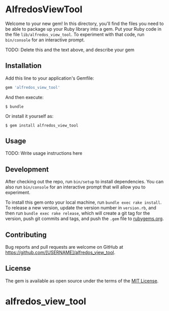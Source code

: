 # AlfredosViewTool

Welcome to your new gem! In this directory, you'll find the files you need to be able to package up your Ruby library into a gem. Put your Ruby code in the file `lib/alfredos_view_tool`. To experiment with that code, run `bin/console` for an interactive prompt.

TODO: Delete this and the text above, and describe your gem

## Installation

Add this line to your application's Gemfile:

```ruby
gem 'alfredos_view_tool'
```

And then execute:

    $ bundle

Or install it yourself as:

    $ gem install alfredos_view_tool

## Usage

TODO: Write usage instructions here

## Development

After checking out the repo, run `bin/setup` to install dependencies. You can also run `bin/console` for an interactive prompt that will allow you to experiment.

To install this gem onto your local machine, run `bundle exec rake install`. To release a new version, update the version number in `version.rb`, and then run `bundle exec rake release`, which will create a git tag for the version, push git commits and tags, and push the `.gem` file to [rubygems.org](https://rubygems.org).

## Contributing

Bug reports and pull requests are welcome on GitHub at https://github.com/[USERNAME]/alfredos_view_tool.


## License

The gem is available as open source under the terms of the [MIT License](http://opensource.org/licenses/MIT).

# alfredos_view_tool
